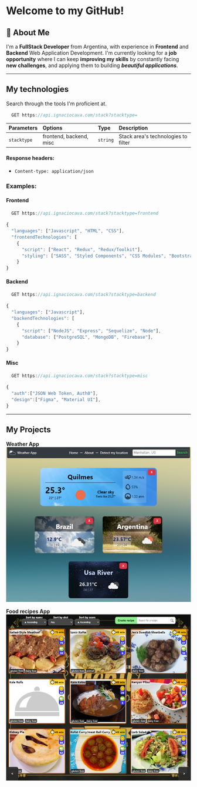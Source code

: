 
# Welcome to my GitHub!

## 🚀 About Me

I'm a **FullStack Developer** from Argentina, with experience in **Frontend** and **Backend** 
Web Application Development. I'm currently looking for a **job opportunity**
where I can keep **improving my skills** by constantly facing **new challenges**, and applying them to building ***beautiful applications***.

---
## My technologies

Search through the tools I'm proficient at.

```javascript
  GET https://api.ignaciocava.com/stack?stacktype=
```



| Parameters  | Options |Type     | Description                |
| :--------  | :-------|:-------  | :------------------------- |
| `stacktype`| frontend, backend, misc |`string` |  Stack area's technologies to filter |

#### Response headers:

- `Content-type: application/json`

### Examples:

#### Frontend

```javascript
  GET https://api.ignaciocava.com/stack?stacktype=frontend
```

```javascript
{
  "languages": ["Javascript", "HTML", "CSS"],
  "frontendTechnologies": [
    {
      "script": ["React", "Redux", "Redux/Toolkit"],
      "styling": ["SASS", "Styled Components", "CSS Modules", "Bootstrap"],
    }
}
```

#### Backend

```javascript
  GET https://api.ignaciocava.com/stack?stacktype=backend
```

```javascript
{
  "languages": ["Javascript"],
  "backendTechnologies": [
    {
      "script": ["NodeJS", "Express", "Sequelize", "Node"],
      "database": ["PostgreSQL", "MongoDB", "Firebase"],
    }
}
```

#### Misc

```javascript
  GET https://api.ignaciocava.com/stack?stacktype=misc
```

```javascript
{
  "auth":["JSON Web Token, Auth0"],
  "design":["Figma", "Material UI"],
}
```
---
## My Projects


**Weather App**
<a href='https://weathernacho.netlify.app/'>![This is an image](weatherapp.png)</a>

**Food recipes App**
<a href='pi-front.herokuapp.com'>![This is an image](foodapp.png)</a>
